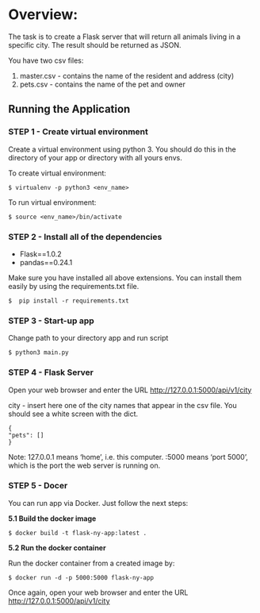 # Overview:

The task is to create a Flask server that will return all animals living in a specific city. 
The result should be returned as JSON.

You have two csv files:
1. master.csv - contains the name of the resident and address (city)
2. pets.csv - contains the name of the pet and owner


## Running the Application

### STEP 1 - Create virtual environment 

Create a virtual environment using python 3. You should do this in the directory of your app or directory with all yours envs.

To create virtual environment:

``` $ virtualenv -p python3 <env_name> ```

To run virtual environment:

``` $ source <env_name>/bin/activate ```


### STEP 2 - Install all of the dependencies

- Flask==1.0.2
- pandas==0.24.1

Make sure you have installed all above extensions. You can install them easily by using the requirements.txt file. 

``` $  pip install -r requirements.txt ```


### STEP 3 - Start-up app

Change path to your directory app and run script

``` $ python3 main.py ```


### STEP 4 - Flask Server

Open your web browser and enter the URL http://127.0.0.1:5000/api/v1/city

city - insert here one of the city names that appear in the csv file. You should see a white screen with the dict.
```
{
"pets": []
}
```

Note: 127.0.0.1 means ‘home’, i.e. this computer. :5000 means ‘port 5000’, which is the port the web server is running on.

### STEP 5 - Docer

You can run app via Docker. Just follow the next steps:

**5.1 Build the docker image**

```$ docker build -t flask-ny-app:latest .```

**5.2 Run the docker container**

Run the docker container from a created image by:

```$ docker run -d -p 5000:5000 flask-ny-app```

Once again, open your web browser and enter the URL http://127.0.0.1:5000/api/v1/city

